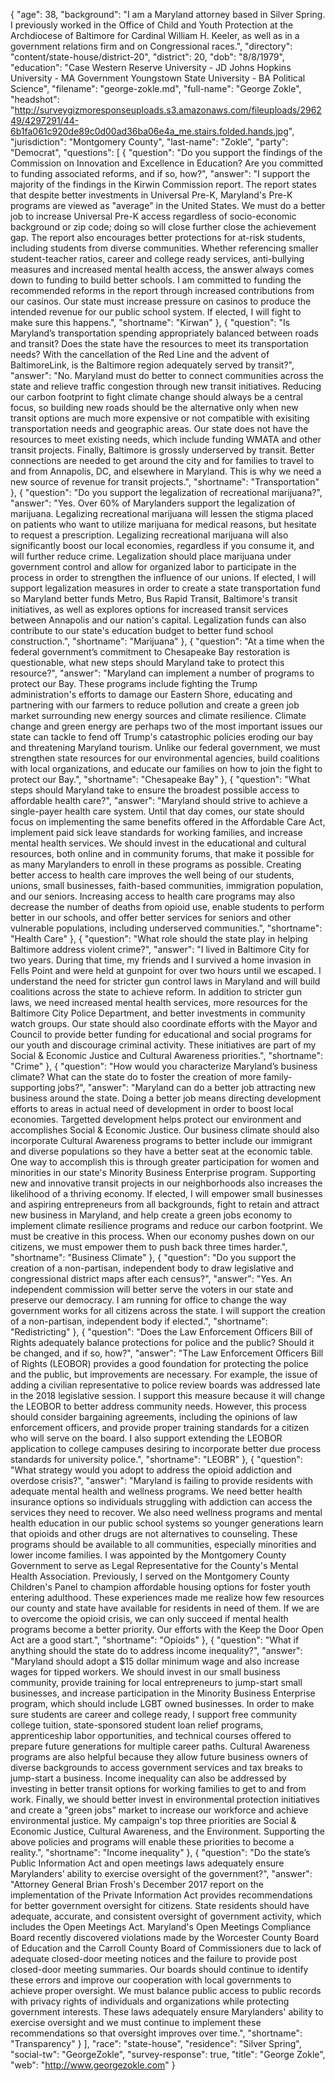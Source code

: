 {
  "age": 38,
  "background": "I am a Maryland attorney based in Silver Spring. I previously worked in the Office of Child and Youth Protection at the Archdiocese of Baltimore for Cardinal William H. Keeler, as well as in a government relations firm and on Congressional races.",
  "directory": "content/state-house/district-20",
  "district": 20,
  "dob": "8/8/1979",
  "education": "Case Western Reserve University - JD Johns Hopkins University - MA Government Youngstown State University - BA Political Science",
  "filename": "george-zokle.md",
  "full-name": "George Zokle",
  "headshot": "http://surveygizmoresponseuploads.s3.amazonaws.com/fileuploads/296249/4297291/44-6b1fa061c920de89c0d00ad36ba06e4a_me.stairs.folded.hands.jpg",
  "jurisdiction": "Montgomery County",
  "last-name": "Zokle",
  "party": "Democrat",
  "questions": [
    {
      "question": "Do you support the findings of the Commission on Innovation and Excellence in Education? Are you committed to funding associated reforms, and if so, how?",
      "answer": "I support the majority of the findings in the Kirwin Commission report.  The report states that despite better investments in Universal Pre-K, Maryland's Pre-K programs are viewed as \"average\" in the United States. We must do a better job to increase Universal Pre-K access regardless of socio-economic background or zip code; doing so will close further close the achievement gap. The report also encourages better protections for at-risk students, including students from diverse communities.  Whether referencing smaller student-teacher ratios, career and college ready services, anti-bullying measures and increased mental health access, the answer always comes down to funding to build better schools. I am committed to funding the recommended reforms in the report through increased contributions from our casinos.  Our state must increase pressure on casinos to produce the intended revenue for our public school system. If elected, I will fight to make sure this happens.",
      "shortname": "Kirwan"
    },
    {
      "question": "Is Maryland’s transportation spending appropriately balanced between roads and transit? Does the state have the resources to meet its transportation needs? With the cancellation of the Red Line and the advent of BaltimoreLink, is the Baltimore region adequately served by transit?",
      "answer": "No.  Maryland must do better to connect communities across the state and relieve traffic congestion through new transit initiatives. Reducing our carbon footprint to fight climate change should always be a central focus, so building new roads should be the alternative only when new transit options are much more expensive or not compatible with exisiting transportation needs and geographic areas. Our state does not have the resources to meet existing needs, which include funding WMATA and other transit projects. Finally, Baltimore is grossly underserved by transit. Better connections are needed to get around the city and for families to travel to and from Annapolis, DC, and elsewhere in Maryland.  This is why we need a new source of revenue for transit projects.",
      "shortname": "Transportation"
    },
    {
      "question": "Do you support the legalization of recreational marijuana?",
      "answer": "Yes. Over 60% of Marylanders support the legalization of marijuana. Legalizing recreational marijuana will lessen the stigma placed on patients who want to utilize marijuana for medical reasons, but hesitate to request a prescription. Legalizing recreational marijuana will also significantly boost our local economies, regardless if you consume it, and will further reduce crime.  Legalization should place marijuana under government control and allow for organized labor to participate in the process in order to strengthen the influence of our unions.  If elected, I will support legalization measures in order to create a state transportation fund so Maryland better funds Metro, Bus Rapid Transit, Baltimore's transit initiatives, as well as explores options for increased transit services between Annapolis and our nation's capital. Legalization funds can also contribute to our state's education budget to better fund school construction.",
      "shortname": "Marijuana"
    },
    {
      "question": "At a time when the federal government’s commitment to Chesapeake Bay restoration is questionable, what new steps should Maryland take to protect this resource?",
      "answer": "Maryland can implement a number of programs to protect our Bay.   These programs include fighting the Trump administration's efforts to damage our Eastern Shore, educating and partnering with our farmers to reduce pollution and create a green job market surrounding new energy sources and climate resilience.  Climate change and green energy are perhaps two of the most important issues our state can tackle to fend off Trump's catastrophic policies eroding our bay and threatening Maryland tourism.  Unlike our federal government, we must strengthen state resources for our environmental agencies, build coalitions with local organizations, and educate our families on how to join the fight to protect our Bay.",
      "shortname": "Chesapeake Bay"
    },
    {
      "question": "What steps should Maryland take to ensure the broadest possible access to affordable health care?",
      "answer": "Maryland should strive to achieve a single-payer health care system. Until that day comes, our state should focus on implementing the same benefits offered in the Affordable Care Act, implement paid sick leave standards for working families, and increase mental health services.  We should invest in the educational and cultural resources, both online and in community forums, that make it possible for as many Marylanders to enroll in these programs as possible.  Creating better access to health care improves the well being of our students, unions, small businesses, faith-based communities, immigration population, and our seniors.  Increasing access to health care programs may also decrease the number of deaths from opioid use, enable students to perform better in our schools, and offer better services for seniors and other vulnerable populations, including underserved communities.",
      "shortname": "Health Care"
    },
    {
      "question": "What role should the state play in helping Baltimore address violent crime?",
      "answer": "I lived in Baltimore City for two years. During that time, my friends and I survived a home invasion in Fells Point and were held at gunpoint for over two hours until we escaped. I understand the need for stricter gun control laws in Maryland and will build coalitions across the state to achieve reform.  In addition to stricter gun laws, we need increased mental health services, more resources for the Baltimore City Police Department, and better investments in community watch groups. Our state should also coordinate efforts with the Mayor and Council to provide better funding for educational and social programs for our youth and discourage criminal activity. These initiatives are part of my Social & Economic Justice and Cultural Awareness priorities.",
      "shortname": "Crime"
    },
    {
      "question": "How would you characterize Maryland’s business climate? What can the state do to foster the creation of more family-supporting jobs?",
      "answer": "Maryland can do a better job attracting new business around the state.  Doing a better job means directing development efforts to areas in actual need of development in order to boost local economies. Targetted development helps protect our environment and accomplishes Social & Economic Justice. Our business climate should also incorporate Cultural Awareness programs to better include our immigrant and diverse populations so they have a better seat at the economic table. One way to accomplish this is through greater participation for women and minorities in our state's Minority Business Enterprise program. Supporting new and innovative transit projects in our neighborhoods also increases the likelihood of a thriving economy.  If elected, I will empower small businesses and aspiring entrepreneurs from all backgrounds, fight to retain and attract new business in Maryland, and help create a green jobs economy to implement climate resilience programs and reduce our carbon footprint. We must be creative in this process. When our economy pushes down on our citizens, we must empower them to push back three times harder.",
      "shortname": "Business Climate"
    },
    {
      "question": "Do you support the creation of a non-partisan, independent body to draw legislative and congressional district maps after each census?",
      "answer": "Yes.  An independent commission will better serve the voters in our state and preserve our democracy.  I am running for office to change the way government works for all citizens across the state. I will support the creation of a non-partisan, independent body if elected.",
      "shortname": "Redistricting"
    },
    {
      "question": "Does the Law Enforcement Officers Bill of Rights adequately balance protections for police and the public? Should it be changed, and if so, how?",
      "answer": "The Law Enforcement Officers Bill of Rights (LEOBOR) provides a good foundation for protecting the police and the public, but improvements are necessary.  For example, the issue of adding a civilian representative to police review boards was addressed late in the 2018 legislative session.  I support this measure because it will change the LEOBOR to better address community needs. However, this process should consider bargaining agreements, including the opinions of law enforcement officers, and provide proper training standards for a citizen who will serve on the board. I also support extending the LEOBOR application to college campuses desiring to incorporate better due process standards for university police.",
      "shortname": "LEOBR"
    },
    {
      "question": "What strategy would you adopt to address the opioid addiction and overdose crisis?",
      "answer": "Maryland is failing to provide residents with adequate mental health and wellness programs.  We need better health insurance options so individuals struggling with addiction can access the services they need to recover.  We also need wellness programs and mental health education in our public school systems so younger generations learn that opioids and other drugs are not alternatives to counseling.   These programs should be available to all communities, especially minorities and lower income families.  I was appointed by the Montgomery County Government to serve as Legal Representative for the County's Mental Health Association. Previously, I served on the Montgomery County Children's Panel to champion affordable housing options for foster youth entering adulthood. These experiences made me realize how few resources our county and state have available for residents in need of them.  If we are to overcome the opioid crisis, we can only succeed if mental health programs become a better priority.  Our efforts with the Keep the Door Open Act are a good start.",
      "shortname": "Opioids"
    },
    {
      "question": "What if anything should the state do to address income inequality?",
      "answer": "Maryland should adopt a $15 dollar minimum wage and also increase wages for tipped workers.  We should invest in our small business community, provide training for local entrepreneurs to jump-start small businesses, and increase participation in the Minority Business Enterprise program, which should include LGBT owned businesses.  In order to make sure students are career and college ready, I support free community college tuition, state-sponsored student loan relief programs, apprenticeship labor opportunities, and technical courses offered to prepare future generations for multiple career paths.  Cultural Awareness programs are also helpful because they allow future business owners of diverse backgrounds to access government services and tax breaks to jump-start a business. Income inequality can also be addressed by investing in better transit options for working families to get to and from work.  Finally, we should better invest in environmental protection initiatives and create a \"green jobs\" market to increase our workforce and achieve environmental justice.  My campaign's top three priorities are Social & Economic Justice, Cultural Awareness, and the Environment.  Supporting the above policies and programs will enable these priorities to become a reality.",
      "shortname": "Income inequality"
    },
    {
      "question": "Do the state’s Public Information Act and open meetings laws adequately ensure Marylanders’ ability to exercise oversight of the government?",
      "answer": "Attorney General Brian Frosh's December 2017 report on the implementation of the Private Information Act provides recommendations for better government oversight for citizens.  State residents should have adequate, accurate, and consistent oversight of government activity, which includes the Open Meetings Act.  Maryland's Open Meetings Compliance Board recently discovered violations made by the Worcester County Board of Education and the Carroll County Board of Commissioners due to lack of adequate closed-door meeting notices and the failure to provide post closed-door meeting summaries.  Our boards should continue to identify these errors and improve our cooperation with local governments to achieve proper oversight.  We must balance public access to public records with privacy rights of individuals and organizations while protecting government interests.  These laws adequately ensure Marylanders' ability to exercise oversight and we must continue to implement these recommendations so that oversight improves over time.",
      "shortname": "Transparency"
    }
  ],
  "race": "state-house",
  "residence": "Silver Spring",
  "social-tw": "GeorgeZokle",
  "survey-response": true,
  "title": "George Zokle",
  "web": "http://www.georgezokle.com"
}
